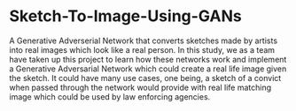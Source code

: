 # Sketch-To-Image-Using-GANs

A Generative Adverserial Network that converts sketches made by artists into real images which look like a real person.
In this study, we as a team have taken up this project to learn how these networks work and implement a Generative Adversarial Network which could create a real life image given the sketch. It could have many use cases, one being, a sketch of a convict when passed through the network would provide with real life matching image which could be used by law enforcing agencies.
